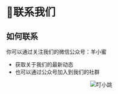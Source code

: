 # 👏联系我们
## 如何联系
你可以通过关注我们的微信公众号：羊小蜜
* 获取关于我们的最新动态
* 也可以通过公众号加入到我们的社群

<center>

![叮小跳](https://b.dinglegedong.com/img/wx.png)

<center/>